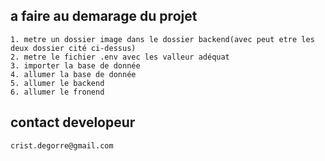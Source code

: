 ## a faire au demarage du projet
    1. metre un dossier image dans le dossier backend(avec peut etre les deux dossier cité ci-dessus)
    2. metre le fichier .env avec les valleur adéquat
    3. importer la base de donnée
    4. allumer la base de donnée
    5. allumer le backend
    6. allumer le fronend

## contact developeur
    crist.degorre@gmail.com